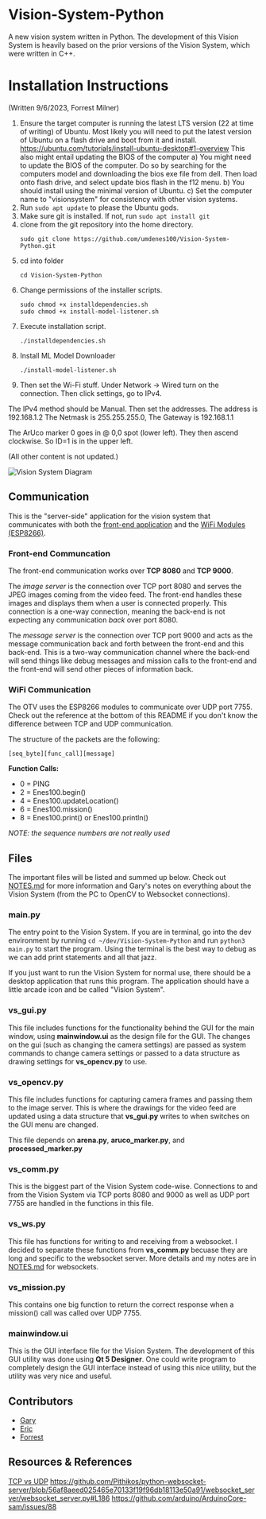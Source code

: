 # Vision-System-Python

A new vision system written in Python. The development of this Vision System is heavily based on
the prior versions of the Vision System, which were written in C++.

# Installation Instructions

(Written 9/6/2023, Forrest Milner)

1. Ensure the target computer is running the latest LTS version (22 at time of writing) of Ubuntu. Most likely you will need to put the latest
   version of Ubuntu on a flash drive and boot from it and install. https://ubuntu.com/tutorials/install-ubuntu-desktop#1-overview
This also might entail updating the BIOS of the computer
    a) You might need to update the BIOS of the computer. Do so by searching for the computers model and downloading the bios exe file from dell. Then load onto flash drive, and select update bios flash in the f12 menu.
    b) You should install using the minimal version of Ubuntu.
    c) Set the computer name to "visionsystem" for consistency with other vision systems.
2. Run ```sudo apt update``` to please the Ubuntu gods.
3. Make sure git is installed. If not, run ```sudo apt install git```
4. clone from the git repository into the home directory.
    ```shell
    sudo git clone https://github.com/umdenes100/Vision-System-Python.git
    ```
5. cd into folder
    ```shell
   cd Vision-System-Python
   ```
6. Change permissions of the installer scripts.
    ```shell
   sudo chmod +x installdependencies.sh
   sudo chmod +x install-model-listener.sh
   ```
7. Execute installation script.
    ```shell
   ./installdependencies.sh
   ```
8. Install ML Model Downloader
   ```shell
   ./install-model-listener.sh
   ```
9. Then set the Wi-Fi stuff. Under Network -> Wired turn on the connection. Then click settings, go to IPv4.

The IPv4 method should be Manual. Then set the addresses. The address is 192.168.1.2 The Netmask is 255.255.255.0, The
Gateway is 192.168.1.1

The ArUco marker 0 goes in @ 0,0 spot (lower left). They then ascend clockwise. So ID=1 is in the upper left.

(All other content is not updated.)

![Vision System Diagram](images/VisionSystemDiagram.PNG "Vision System Diagram")

## Communication

This is the "server-side" application for the vision system that communicates with both the
[front-end application](https://github.com/umdenes100/VisionSystemRemoteClient) and the
[WiFi Modules (ESP8266)](https://github.com/umdenes100/WifiFirmware).

### Front-end Communcation

The front-end communication works over **TCP 8080** and **TCP 9000**.

The *image server* is the connection over TCP port 8080 and serves the JPEG images coming
from the video feed. The front-end handles these images and displays them when a user
is connected properly. This connection is a one-way connection, meaning the back-end is
not expecting any communication *back* over port 8080.

The *message server* is the connection over TCP port 9000 and acts as the message communication
back and forth between the front-end and this back-end. This is a two-way communication channel
where the back-end will send things like debug messages and mission calls to the front-end and
the front-end will send other pieces of information back.

### WiFi Communication

The OTV uses the ESP8266 modules to communicate over UDP port 7755. Check out the reference
at the bottom of this README if you don't know the difference between TCP and UDP communication.

The structure of the packets are the following:

```
[seq_byte][func_call][message]
```

**Function Calls:**

- 0 = PING
- 2 = Enes100.begin()
- 4 = Enes100.updateLocation()
- 6 = Enes100.mission()
- 8 = Enes100.print() or Enes100.println()

*NOTE: the sequence numbers are not really used*

## Files

The important files will be listed and summed up below. Check out [NOTES.md](NOTES.md) for more information
and Gary's notes on everything about the Vision System (from the PC to OpenCV to Websocket connections).

### main.py

The entry point to the Vision System. If you are in terminal, go into the dev environment by running
`cd ~/dev/Vision-System-Python` and run `python3 main.py` to start the program. Using the terminal
is the best way to debug as we can add print statements and all that jazz.

If you just want to run the Vision System for normal use, there should be a desktop application
that runs this program. The application should have a little arcade icon and be called "Vision System".

### vs_gui.py

This file includes functions for the functionality behind the GUI for the main window, using **mainwindow.ui**
as the design file for the GUI. The changes on the gui (such as changing the camera settings) are
passed as system commands to change camera settings or passed to a data structure as drawing settings
for **vs_opencv.py** to use.

### vs_opencv.py

This file includes functions for capturing camera frames and passing them to the image server.
This is where the drawings for the video feed are updated using a data structure that **vs_gui.py** writes to
when switches on the GUI menu are changed.

This file depends on **arena.py**, **aruco_marker.py**, and **processed_marker.py**

### vs_comm.py

This is the biggest part of the Vision System code-wise. Connections to and from the Vision System via
TCP ports 8080 and 9000 as well as UDP port 7755 are handled in the functions in this file.

### vs_ws.py

This file has functions for writing to and receiving from a websocket. I decided to separate these
functions from **vs_comm.py** becuase they are long and specific to the websocket server. More details
and my notes are in [NOTES.md](NOTES.md) for websockets.

### vs_mission.py

This contains one big function to return the correct response when a mission() call was called
over UDP 7755.

### mainwindow.ui

This is the GUI interface file for the Vision System. The development of this GUI utility was
done using **Qt 5 Designer**. One could write program to completely design the GUI interface instead
of using this nice utility, but the utility was very nice and useful.

## Contributors

- [Gary](https://github.com/itsecgary)
- [Eric](https://github.com/ephan1068)
- [Forrest](https://github.com/ForrestFire0)

## Resources & References

[TCP vs UDP](https://www.lifesize.com/en/blog/tcp-vs-udp/)
https://github.com/Pithikos/python-websocket-server/blob/56af8aeed025465e70133f19f96db18113e50a91/websocket_server/websocket_server.py#L186
https://github.com/arduino/ArduinoCore-sam/issues/88

